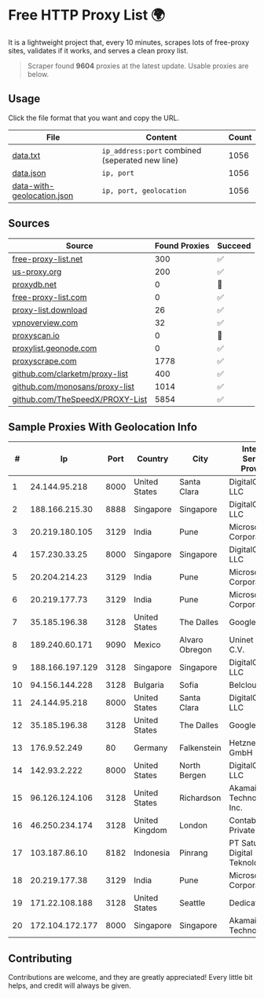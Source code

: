 
# Free HTTP Proxy List 🌍

It is a lightweight project that, every 10 minutes, scrapes lots of free-proxy sites, validates if it works, and serves a clean proxy list.


> Scraper found **9604** proxies at the latest update. Usable proxies are below.

## Usage

Click the file format that you want and copy the URL.


|File|Content|Count|
|----|-------|-----|
|[data.txt](https://raw.githubusercontent.com/themiralay/Proxy-List-World/master/data.txt)|`ip_address:port` combined (seperated new line)|1056|
|[data.json](https://raw.githubusercontent.com/themiralay/Proxy-List-World/master/data.json)|`ip, port`|1056|
|[data-with-geolocation.json](https://raw.githubusercontent.com/themiralay/Proxy-List-World/master/data-with-geolocation.json)|`ip, port, geolocation`|1056|

## Sources

|Source|Found Proxies|Succeed|
|------|-------------|-------|
|[free-proxy-list.net](https://free-proxy-list.net)|300|✅|
|[us-proxy.org](https://www.us-proxy.org)|200|✅|
|[proxydb.net](http://proxydb.net)|0|🚫|
|[free-proxy-list.com](https://free-proxy-list.com/?page=&port=&type%5B%5D=http&type%5B%5D=https&up_time=0&search=Search)|0|✅|
|[proxy-list.download](https://www.proxy-list.download/HTTP)|26|✅|
|[vpnoverview.com](https://vpnoverview.com/privacy/anonymous-browsing/free-proxy-servers)|32|✅|
|[proxyscan.io](https://www.proxyscan.io)|0|🚫|
|[proxylist.geonode.com](https://proxylist.geonode.com/api/proxy-list?limit=300&page=1&sort_by=lastChecked&sort_type=desc&protocols=http,https)|0|✅|
|[proxyscrape.com](https://api.proxyscrape.com/v2/?request=displayproxies&protocol=http&timeout=10000&country=all&ssl=all&anonymity=all)|1778|✅|
|[github.com/clarketm/proxy-list](https://raw.githubusercontent.com/clarketm/proxy-list/master/proxy-list-raw.txt)|400|✅|
|[github.com/monosans/proxy-list](https://raw.githubusercontent.com/monosans/proxy-list/main/proxies/http.txt)|1014|✅|
|[github.com/TheSpeedX/PROXY-List](https://raw.githubusercontent.com/TheSpeedX/PROXY-List/master/http.txt)|5854|✅|


## Sample Proxies With Geolocation Info

|#|Ip|Port|Country|City|Internet Service Provider|
|-|--|----|-------|----|-------------------------|
|1|24.144.95.218|8000|United States|Santa Clara|DigitalOcean, LLC|
|2|188.166.215.30|8888|Singapore|Singapore|DigitalOcean, LLC|
|3|20.219.180.105|3129|India|Pune|Microsoft Corporation|
|4|157.230.33.25|8000|Singapore|Singapore|DigitalOcean, LLC|
|5|20.204.214.23|3129|India|Pune|Microsoft Corporation|
|6|20.219.177.73|3129|India|Pune|Microsoft Corporation|
|7|35.185.196.38|3128|United States|The Dalles|Google LLC|
|8|189.240.60.171|9090|Mexico|Alvaro Obregon|Uninet S.A. de C.V.|
|9|188.166.197.129|3128|Singapore|Singapore|DigitalOcean, LLC|
|10|94.156.144.228|3128|Bulgaria|Sofia|Belcloud LTD|
|11|24.144.95.218|8000|United States|Santa Clara|DigitalOcean, LLC|
|12|35.185.196.38|3128|United States|The Dalles|Google LLC|
|13|176.9.52.249|80|Germany|Falkenstein|Hetzner Online GmbH|
|14|142.93.2.222|8000|United States|North Bergen|DigitalOcean, LLC|
|15|96.126.124.106|3128|United States|Richardson|Akamai Technologies, Inc.|
|16|46.250.234.174|3128|United Kingdom|London|Contabo Asia Private Limited|
|17|103.187.86.10|8182|Indonesia|Pinrang|PT Satunol Digital Teknologi|
|18|20.219.177.38|3129|India|Pune|Microsoft Corporation|
|19|171.22.108.188|3128|United States|Seattle|Dedicated.com|
|20|172.104.172.177|8000|Singapore|Singapore|Akamai Technologies|



## Contributing

Contributions are welcome, and they are greatly appreciated! Every
little bit helps, and credit will always be given.


